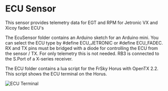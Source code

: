 # ECU Sensor
This sensor provides telemetry data for EGT and RPM for Jetronic VX and Xicoy fadec ECU's

The EcuSensor folder contains an Arduino sketch for an Arduino mini. You can select the ECU type by #define ECU_JETRONIC or #define ECU_FADEC. RX and TX pins must be bridged with a diode for controlling the ECU from the sensor / TX. For only telemetry this is not needed. RB3 is connected to the S.Port of a X-series receiver.

The ECU folder contains a lua script for the FrSky Horus with OpenTX 2.2. This script shows the ECU terminal on the Horus.

![ECU Terminal](https://github.com/RealTadango/ssensors/raw/master/ECU%20Terminal.jpeg)
